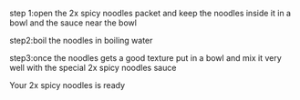 step 1:open the 2x spicy noodles packet and keep the noodles inside it in a bowl and the sauce near the bowl

step2:boil the noodles in boiling water

step3:once the noodles gets a good texture put in a bowl and mix it very well with the special 2x spicy noodles sauce

Your 2x spicy noodles is ready
